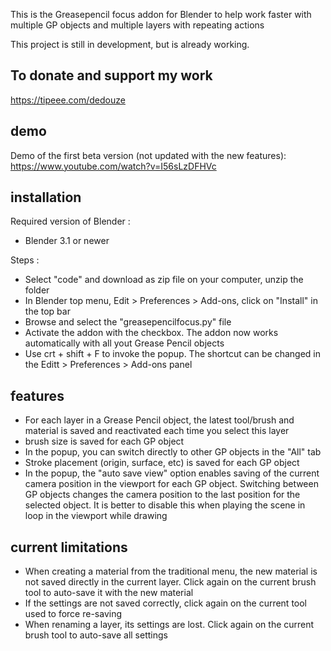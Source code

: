 This is the Greasepencil focus addon for Blender to help work faster with multiple GP objects and multiple layers with repeating actions

This project is still in development, but is already working.

## To donate and support my work
https://tipeee.com/dedouze

## demo 
Demo of the first beta version (not updated with the new features):
https://www.youtube.com/watch?v=I56sLzDFHVc

## installation
Required version of Blender :
- Blender 3.1 or newer

Steps :
- Select "code" and download as zip file on your computer, unzip the folder
- In Blender top menu, Edit > Preferences > Add-ons, click on "Install" in the top bar
- Browse and select the "greasepencilfocus.py" file
- Activate the addon with the checkbox. The addon now works automatically with all yout Grease Pencil objects
- Use crt + shift + F to invoke the popup. The shortcut can be changed in the Editt > Preferences > Add-ons panel

## features

- For each layer in a Grease Pencil object, the latest tool/brush and material is saved and reactivated each time you select this layer
- brush size is saved for each GP object
- In the popup, you can switch directly to other GP objects in the "All" tab
- Stroke placement (origin, surface, etc) is saved for each GP object
- In the popup, the "auto save view" option enables saving of the current camera position in the viewport for each GP object. Switching between GP objects changes the camera position to the last position for the selected object. It is better to disable this when playing the scene in loop in the viewport while drawing

## current limitations
- When creating a material from the traditional menu, the new material is not saved directly in the current layer. Click again on the current brush tool to auto-save it with the new material
- If the settings are not saved correctly, click again on the current tool used to force re-saving
- When renaming a layer, its settings are lost. Click again on the current brush tool to auto-save all settings
